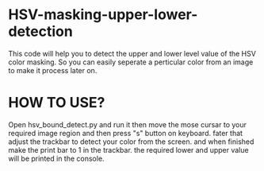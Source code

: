 # HSV-masking-upper-lower-detection
This code will help you to detect the upper and lower level value of the HSV color masking. So you can easily seperate a perticular color from an image to make it process later on.
# HOW TO USE?
Open hsv_bound_detect.py and run it then move the mose cursar to your required image region and then press "s" button on keyboard. fater that adjust the trackbar to detect your color from the screen. and when finished make the print bar to 1 in the trackbar. the required lower and upper value will be printed in the console.
